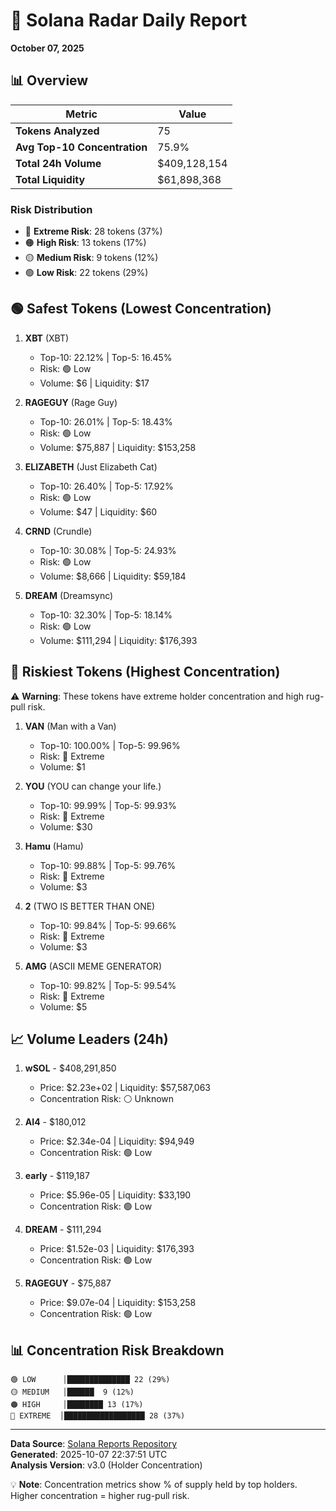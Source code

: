 # 🎯 Solana Radar Daily Report
**October 07, 2025**

## 📊 Overview

| Metric | Value |
|--------|-------|
| **Tokens Analyzed** | 75 |
| **Avg Top-10 Concentration** | 75.9% |
| **Total 24h Volume** | $409,128,154 |
| **Total Liquidity** | $61,898,368 |

### Risk Distribution
- 🔴 **Extreme Risk**: 28 tokens (37%)
- 🟠 **High Risk**: 13 tokens (17%)
- 🟡 **Medium Risk**: 9 tokens (12%)
- 🟢 **Low Risk**: 22 tokens (29%)

## 🟢 Safest Tokens (Lowest Concentration)

1. **XBT** (XBT)
   - Top-10: 22.12% | Top-5: 16.45%
   - Risk: 🟢 Low
   - Volume: $6 | Liquidity: $17

2. **RAGEGUY** (Rage Guy)
   - Top-10: 26.01% | Top-5: 18.43%
   - Risk: 🟢 Low
   - Volume: $75,887 | Liquidity: $153,258

3. **ELIZABETH** (Just Elizabeth Cat)
   - Top-10: 26.40% | Top-5: 17.92%
   - Risk: 🟢 Low
   - Volume: $47 | Liquidity: $60

4. **CRND** (Crundle)
   - Top-10: 30.08% | Top-5: 24.93%
   - Risk: 🟢 Low
   - Volume: $8,666 | Liquidity: $59,184

5. **DREAM** (Dreamsync)
   - Top-10: 32.30% | Top-5: 18.14%
   - Risk: 🟢 Low
   - Volume: $111,294 | Liquidity: $176,393

## 🔴 Riskiest Tokens (Highest Concentration)

⚠️ **Warning**: These tokens have extreme holder concentration and high rug-pull risk.

1. **VAN** (Man with a Van)
   - Top-10: 100.00% | Top-5: 99.96%
   - Risk: 🔴 Extreme
   - Volume: $1

2. **YOU** (YOU can change your life.)
   - Top-10: 99.99% | Top-5: 99.93%
   - Risk: 🔴 Extreme
   - Volume: $30

3. **Hamu** (Hamu)
   - Top-10: 99.88% | Top-5: 99.76%
   - Risk: 🔴 Extreme
   - Volume: $3

4. **2** (TWO IS BETTER THAN ONE)
   - Top-10: 99.84% | Top-5: 99.66%
   - Risk: 🔴 Extreme
   - Volume: $3

5. **AMG** (ASCII MEME GENERATOR)
   - Top-10: 99.82% | Top-5: 99.54%
   - Risk: 🔴 Extreme
   - Volume: $5

## 📈 Volume Leaders (24h)

1. **wSOL** - $408,291,850
   - Price: $2.23e+02 | Liquidity: $57,587,063
   - Concentration Risk: ⚪ Unknown

2. **AI4** - $180,012
   - Price: $2.34e-04 | Liquidity: $94,949
   - Concentration Risk: 🟢 Low

3. **early** - $119,187
   - Price: $5.96e-05 | Liquidity: $33,190
   - Concentration Risk: 🟢 Low

4. **DREAM** - $111,294
   - Price: $1.52e-03 | Liquidity: $176,393
   - Concentration Risk: 🟢 Low

5. **RAGEGUY** - $75,887
   - Price: $9.07e-04 | Liquidity: $153,258
   - Concentration Risk: 🟢 Low

## 📊 Concentration Risk Breakdown

```
🟢 LOW      │██████████████ 22 (29%)
🟡 MEDIUM   │██████  9 (12%)
🟠 HIGH     │████████ 13 (17%)
🔴 EXTREME  │██████████████████ 28 (37%)
```

---

**Data Source**: [Solana Reports Repository](https://github.com/stelios5791/sol-reports/)  
**Generated**: 2025-10-07 22:37:51 UTC  
**Analysis Version**: v3.0 (Holder Concentration)

💡 **Note**: Concentration metrics show % of supply held by top holders. Higher concentration = higher rug-pull risk.